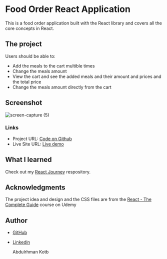 # Food Order React Application

This is a food order application built with the React library and covers all the core concepts in React.

## The project

Users should be able to:
- Add the meals to the cart multible times
- Change the meals amount
- View the cart and see the added meals and their amount and prices and the total price
- Change the meals amount directly from the cart

## Screenshot

![screen-capture (5)](https://user-images.githubusercontent.com/86558336/151554709-ae3b32ad-2d1b-42ec-ad28-7fe386d8e8be.gif)

### Links

- Project URL: [Code on Github](https://github.com/abdo-kotb/food-order-app)
- Live Site URL: [Live demo](https://mealsreact.netlify.app/)

## What I learned

Check out my [React Journey](https://github.com/abdo-kotb/my-react-journey) respository.

## Acknowledgments

The project idea and design and the CSS files are from the [React - The Complete Guide](https://www.udemy.com/course/react-the-complete-guide-incl-redux/) course on Udemy

## Author

- [GitHub](github.com/abdo-kotb)
- [Linkedin](https://www.linkedin.com/in/abdulrhmankotb/)

  Abdulrhman Kotb
